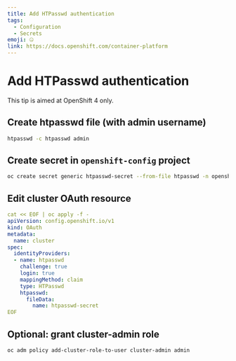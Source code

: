 ```yaml
---
title: Add HTPasswd authentication
tags:
  - Configuration
  - Secrets
emoji: 🤐
link: https://docs.openshift.com/container-platform
---
```


# Add HTPasswd authentication

This tip is aimed at OpenShift 4 only.

## Create htpasswd file (with admin username)

```sh
htpasswd -c htpasswd admin
```

## Create secret in `openshift-config` project

```sh
oc create secret generic htpasswd-secret --from-file htpasswd -n openshift-config
```

## Edit cluster OAuth resource

```yaml
cat << EOF | oc apply -f -
apiVersion: config.openshift.io/v1
kind: OAuth
metadata:
  name: cluster
spec:
  identityProviders:
  - name: htpasswd
    challenge: true
    login: true
    mappingMethod: claim
    type: HTPasswd
    htpasswd:
      fileData:
        name: htpasswd-secret
EOF
```

## Optional: grant cluster-admin role

```sh
oc adm policy add-cluster-role-to-user cluster-admin admin
```
